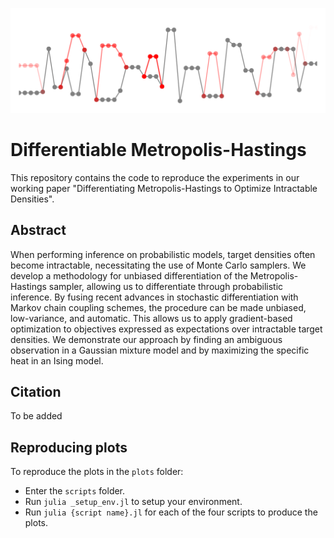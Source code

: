 ![](plots/gaussian_plot_alts_bare.png)

# Differentiable Metropolis-Hastings 

This repository contains the code to reproduce the experiments in our working paper "Differentiating Metropolis-Hastings to Optimize Intractable Densities".

## Abstract

When performing inference on probabilistic models, target densities often become intractable, necessitating the use of Monte Carlo samplers. We develop a methodology for unbiased differentiation of the Metropolis-Hastings sampler, allowing us to differentiate through probabilistic inference. By fusing recent advances in stochastic differentiation with Markov chain coupling schemes, the procedure can be made unbiased, low-variance, and automatic. This allows us to apply gradient-based optimization to objectives expressed as expectations over intractable target densities. We demonstrate our approach by finding an ambiguous observation in a Gaussian mixture model and by maximizing the specific heat in an Ising model.

## Citation

To be added

## Reproducing plots

To reproduce the plots in the `plots` folder:

* Enter the `scripts` folder.
* Run `julia _setup_env.jl` to setup your environment.
* Run `julia {script name}.jl` for each of the four scripts to produce the plots.
